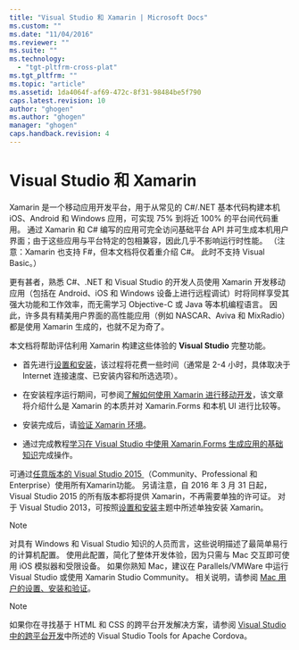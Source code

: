 ```yaml
---
title: "Visual Studio 和 Xamarin | Microsoft Docs"
ms.custom: ""
ms.date: "11/04/2016"
ms.reviewer: ""
ms.suite: ""
ms.technology: 
  - "tgt-pltfrm-cross-plat"
ms.tgt_pltfrm: ""
ms.topic: "article"
ms.assetid: 1da4064f-af69-472c-8f31-98484be5f790
caps.latest.revision: 10
author: "ghogen"
ms.author: "ghogen"
manager: "ghogen"
caps.handback.revision: 4
---
```

# <a name="visual-studio-and-xamarin"></a>Visual Studio 和 Xamarin
Xamarin 是一个移动应用开发平台，用于从常见的 C#/.NET 基本代码构建本机 iOS、Android 和 Windows 应用，可实现 75% 到将近 100% 的平台间代码重用。 通过 Xamarin 和 C# 编写的应用可完全访问基础平台 API 并可生成本机用户界面；由于这些应用与平台特定的包相兼容，因此几乎不影响运行时性能。 （注意：Xamarin 也支持 F#，但本文档将仅着重介绍 C#。 此时不支持 Visual Basic。）  
  
 更有甚者，熟悉 C#、.NET 和 Visual Studio 的开发人员使用 Xamarin 开发移动应用（包括在 Android、iOS 和 Windows 设备上进行远程调试）时将同样享受其强大功能和工作效率，而无需学习 Objective-C 或 Java 等本机编程语言。 因此，许多具有精美用户界面的高性能应用（例如 NASCAR、Aviva 和 MixRadio）都是使用 Xamarin 生成的，也就不足为奇了。  
  
 本文档将帮助评估利用 Xamarin 构建这些体验的 **Visual Studio** 完整功能。  
  
-   首先进行[设置和安装](../cross-platform/setup-and-install.md)，该过程将花费一些时间（通常是 2-4 小时，具体取决于 Internet 连接速度、已安装内容和所选选项）。  
  
-   在安装程序运行期间，可参阅[了解如何使用 Xamarin 进行移动开发](../cross-platform/learn-about-mobile-development-with-xamarin.md)，该文章将介绍什么是 Xamarin 的本质并对 Xamarin.Forms 和本机 UI 进行比较等。  
  
-   安装完成后，请[验证 Xamarin 环境](../cross-platform/verify-your-xamarin-environment.md)。  
  
-   通过完成教程[学习在 Visual Studio 中使用 Xamarin.Forms 生成应用的基础知识](../cross-platform/learn-app-building-basics-with-xamarin-forms-in-visual-studio.md)完成操作。  
  
 可通过[任意版本的 Visual Studio 2015 ](https://www.visualstudio.com/vs-2015-product-editions)（Community、Professional 和 Enterprise）使用所有Xamarin功能。 另请注意，自 2016 年 3 月 31 日起， Visual Studio 2015 的所有版本都将提供 Xamarin，不再需要单独的许可证。 对于 Visual Studio 2013，可按照[设置和安装](../cross-platform/setup-and-install.md)主题中所述单独安装 Xamarin。  
  
> [!NOTE]
>  对具有 Windows 和 Visual Studio 知识的人员而言，这些说明描述了最简单易行的计算机配置。 使用此配置，简化了整体开发体验，因为只需与 Mac 交互即可使用 iOS 模拟器和受限设备。 如果你熟知 Mac，建议在 Parallels/VMWare 中运行 Visual Studio 或使用 Xamarin Studio Community。 相关说明，请参阅 [Mac 用户的设置、安装和验证](../cross-platform/setup-install-and-verifications-for-mac-users.md)。  
  
> [!NOTE]
>  如果你在寻找基于 HTML 和 CSS 的跨平台开发解决方案，请参阅 [Visual Studio 中的跨平台开发](../cross-platform/cross-platform-mobile-development-in-visual-studio.md#HTML)中所述的 Visual Studio Tools for Apache Cordova。


<!--HONumber=Feb17_HO4-->


